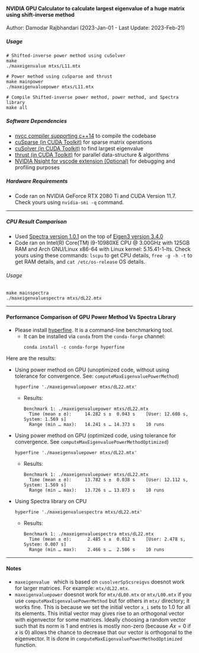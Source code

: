 #### NVIDIA GPU Calculator to calculate largest eigenvalue of a huge matrix using shift-inverse method
Author: Damodar Rajbhandari (2023-Jan-01 - Last Update: 2023-Feb-21)

##### Usage
````
# Shifted-inverse power method using cuSolver
make
./maxeigenvalue mtxs/L11.mtx

# Power method using cuSparse and thrust
make mainpower
./maxeigenvaluepower mtxs/L11.mtx

# Compile Shifted-inverse power method, power method, and Spectra library
make all
````

##### Software Dependencies
- [nvcc compiler supporting c++14](https://docs.nvidia.com/cuda/cuda-compiler-driver-nvcc/index.html) to compile the codebase
- [cuSparse (in CUDA Toolkit)](https://docs.nvidia.com/cuda/cusparse/index.html) for sparse matrix operations
- [cuSolver (in CUDA Toolkit)](https://docs.nvidia.com/cuda/cusolver/index.html) to find largest eigenvalue
- [thrust (in CUDA Toolkit)](https://docs.nvidia.com/cuda/thrust/index.html) for parallel data-structure & algorithms
- [NVIDIA Nsight for vscode extension (Optional)](https://developer.nvidia.com/nsight-visual-studio-code-edition) for debugging and profiling purposes

##### Hardware Requirements
- Code ran on NVIDIA GeForce RTX 2080 Ti and CUDA Version 11.7. Check yours using `nvidia-smi -q` command.

----

##### CPU Result Comparison
- Used [Spectra version 1.0.1](https://spectralib.org) on the top of [Eigen3 version 3.4.0](https://eigen.tuxfamily.org/index.php?title=Main_Page)
- Code ran on Intel(R) Core(TM) i9-10980XE CPU @ 3.00GHz with 125GB RAM and Arch GNU/Linux x86-64 with Linux kernel: 5.15.41-1-lts. Check yours using these commands: `lscpu` to get CPU details, `free -g -h -t` to get RAM details, and `cat /etc/os-release` OS details.

###### Usage
````
make mainspectra
./maxeigenvaluespectra mtxs/dL22.mtx
````

-----

#### Performance Comparison of GPU Power Method Vs Spectra Library
- Please install [hyperfine](https://github.com/sharkdp/hyperfine). It is a command-line benchmarking tool.
  - It can be installed via `conda` from the `conda-forge` channel:
    ````
    conda install -c conda-forge hyperfine
    ````

Here are the results:
- Using power method on GPU (unoptimized code, without using tolerance for convergence. See:  `computeMaxEigenvaluePowerMethod`)
  ````
  hyperfine './maxeigenvaluepower mtxs/dL22.mtx'
  ````
  - Results:
    ````
    Benchmark 1: ./maxeigenvaluepower mtxs/dL22.mtx
      Time (mean ± σ):     14.282 s ±  0.043 s    [User: 12.608 s, System: 1.569 s]
      Range (min … max):   14.241 s … 14.373 s    10 runs
    ````
- Using power method on GPU (optimized code, using tolerance for convergence. See `computeMaxEigenvaluePowerMethodOptimized`)
  ````
  hyperfine './maxeigenvaluepower mtxs/dL22.mtx'
  ````
  - Results:
    ````
    Benchmark 1: ./maxeigenvaluepower mtxs/dL22.mtx
      Time (mean ± σ):     13.782 s ±  0.038 s    [User: 12.112 s, System: 1.569 s]
      Range (min … max):   13.726 s … 13.873 s    10 runs
    ````
- Using Spectra library on CPU
  ````
  hyperfine './maxeigenvaluespectra mtxs/dL22.mtx'
  ````
  - Results:
    ````
    Benchmark 1: ./maxeigenvaluespectra mtxs/dL22.mtx
      Time (mean ± σ):      2.485 s ±  0.012 s    [User: 2.478 s, System: 0.007 s]
      Range (min … max):    2.466 s …  2.506 s    10 runs
    ````

----

#### Notes
- `maxeigenvalue ` which is based on `cusolverSpScsreigvs` doesnot work for larger matrices. For example: `mtx/dL22.mtx`.
- `maxeigenvaluepower` doesnot work for `mtx/dL00.mtx` or `mtx/L00.mtx` if you use `computeMaxEigenvaluePowerMethod` but for others in `mtx/` directory; it works fine. This is because we set the initial vector `x_i` sets to 1.0 for all its elements. This initial vector may gives rise to an orthogonal vector with eigenvector for some matrices. Ideally choosing a random vector such that its norm is 1 and entries is mostly non-zero (because $Ax = 0$ if $x$ is $0$) allows the chance to decrease that our vector is orthogonal to the eigenvector. It is done in `computeMaxEigenvaluePowerMethodOptimized` function.
